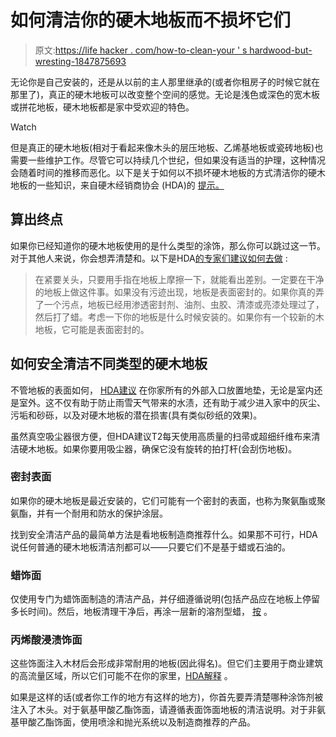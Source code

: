 # 如何清洁你的硬木地板而不损坏它们

> 原文:[https://life hacker . com/how-to-clean-your ' s hardwood-but-wresting-1847875693](https://lifehacker.com/how-to-clean-your-hardwood-floors-without-ruining-them-1847875693)

无论你是自己安装的，还是从以前的主人那里继承的(或者你租房子的时候它就在那里了)，真正的硬木地板可以改变整个空间的感觉。无论是浅色或深色的宽木板或拼花地板，硬木地板都是家中受欢迎的特色。

Watch

但是真正的硬木地板(相对于看起来像木头的层压地板、乙烯基地板或瓷砖地板)也需要一些维护工作。尽管它可以持续几个世纪，但如果没有适当的护理，这种情况会随着时间的推移而恶化。以下是关于如何以不损坏硬木地板的方式清洁你的硬木地板的一些知识，来自硬木经销商协会 (HDA)的 [提示。](http://www.hardwooddistributors.org/postings/bestwaytocleanhardwoodfloors#:~:text=To%20tell%20the%20difference%20in,or%20lacquer%2C%20and%20then%20waxed.)

## 算出终点

如果你已经知道你的硬木地板使用的是什么类型的涂饰，那么你可以跳过这一节。对于其他人来说，你会想弄清楚和。以下是HDA[的专家们建议如何去做](http://www.hardwooddistributors.org/postings/bestwaytocleanhardwoodfloors) :

> 在紧要关头，只要用手指在地板上摩擦一下，就能看出差别。一定要在干净的地板上做这件事。如果没有污迹出现，地板是表面密封的。如果你真的弄了一个污点，地板已经用渗透密封剂、油剂、虫胶、清漆或亮漆处理过了，然后打了蜡。考虑一下你的地板是什么时候安装的。如果你有一个较新的木地板，它可能是表面密封的。

## 如何安全清洁不同类型的硬木地板

不管地板的表面如何， [HDA建议](http://www.hardwooddistributors.org/postings/bestwaytocleanhardwoodfloors) 在你家所有的外部入口放置地垫，无论是室内还是室外。这不仅有助于防止雨雪天气带来的水渍，还有助于减少进入家中的灰尘、污垢和砂砾，以及对硬木地板的潜在损害(具有类似砂纸的效果)。

虽然真空吸尘器很方便，但HDA建议T2每天使用高质量的扫帚或超细纤维布来清洁硬木地板。如果你要用吸尘器，确保它没有旋转的拍打杆(会刮伤地板)。

### 密封表面

如果你的硬木地板是最近安装的，它们可能有一个密封的表面，也称为聚氨酯或聚氨酯，并有一个耐用和防水的保护涂层。

找到安全清洁产品的最简单方法是看地板制造商推荐什么。如果那不可行，HDA说任何普通的硬木地板清洁剂都可以——只要它们不是基于蜡或石油的。

### 蜡饰面

仅使用专门为蜡饰面制造的清洁产品，并仔细遵循说明(包括产品应在地板上停留多长时间)。然后，地板清理干净后，再涂一层新的溶剂型蜡， [按](http://www.hardwooddistributors.org/postings/what-are-the-most-common-floor-finishes) 。

### 丙烯酸浸渍饰面

这些饰面注入木材后会形成非常耐用的地板(因此得名)。但它们主要用于商业建筑的高流量区域，所以它们可能不在你的家里，[HDA解释](http://www.hardwooddistributors.org/postings/what-are-the-most-common-floor-finishes) 。

如果是这样的话(或者你工作的地方有这样的地方)，你首先要弄清楚哪种涂饰剂被注入了木头。对于氨基甲酸乙酯饰面，请遵循表面饰面地板的清洁说明。对于非氨基甲酸乙酯饰面，使用喷涂和抛光系统以及制造商推荐的产品。